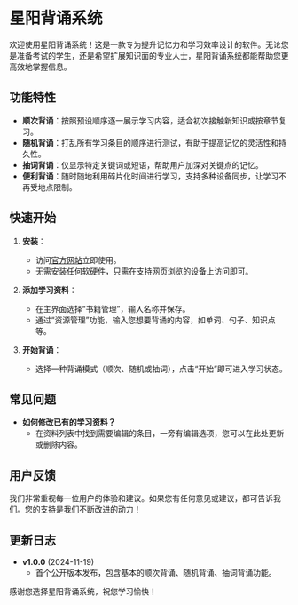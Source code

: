 # 星阳背诵系统

欢迎使用星阳背诵系统！这是一款专为提升记忆力和学习效率设计的软件。无论您是准备考试的学生，还是希望扩展知识面的专业人士，星阳背诵系统都能帮助您更高效地掌握信息。

## 功能特性

- **顺次背诵**：按照预设顺序逐一展示学习内容，适合初次接触新知识或按章节复习。
- **随机背诵**：打乱所有学习条目的顺序进行测试，有助于提高记忆的灵活性和持久性。
- **抽词背诵**：仅显示特定关键词或短语，帮助用户加深对关键点的记忆。
- **便利背诵**：随时随地利用碎片化时间进行学习，支持多种设备同步，让学习不再受地点限制。

## 快速开始

1. **安装**：
    - 访问[官方网站](https://recite.starsun.lcahy.cn)立即使用。
    - 无需安装任何软硬件，只需在支持网页浏览的设备上访问即可。

2. **添加学习资料**：
    - 在主界面选择“书籍管理”，输入名称并保存。
    - 通过“资源管理”功能，输入您想要背诵的内容，如单词、句子、知识点等。

3. **开始背诵**：
    - 选择一种背诵模式（顺次、随机或抽词），点击“开始”即可进入学习状态。

## 常见问题

- **如何修改已有的学习资料？**
    - 在资料列表中找到需要编辑的条目，一旁有编辑选项，您可以在此处更新或删除内容。

## 用户反馈

我们非常重视每一位用户的体验和建议。如果您有任何意见或建议，都可告诉我们。您的支持是我们不断改进的动力！

## 更新日志

- **v1.0.0** (2024-11-19)
    - 首个公开版本发布，包含基本的顺次背诵、随机背诵、抽词背诵功能。

感谢您选择星阳背诵系统，祝您学习愉快！